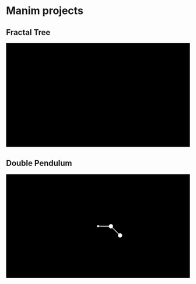 # Manim projects
 
## Fractal Tree
![](gifs/FractalTree.gif)

## Double Pendulum
![](gifs/DoublePendulum.gif)
